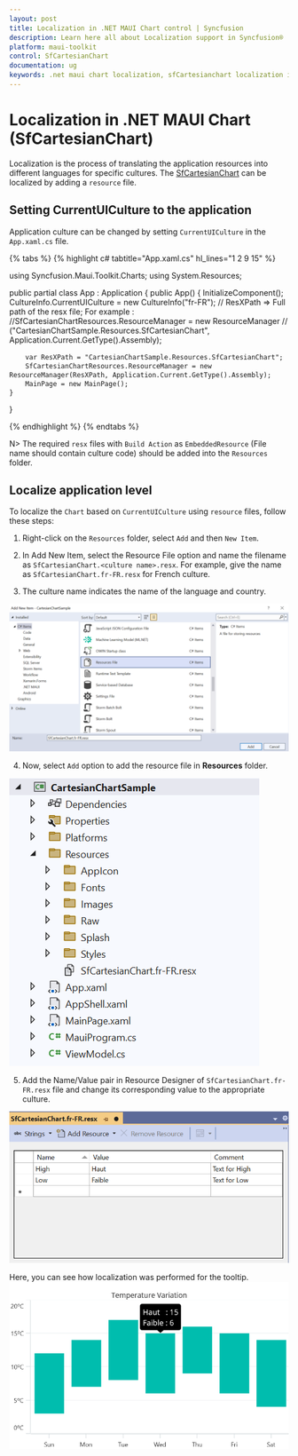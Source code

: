 ```yaml
---
layout: post
title: Localization in .NET MAUI Chart control | Syncfusion
description: Learn here all about Localization support in Syncfusion® .NET MAUI Chart (SfCartesianChart) control and more.
platform: maui-toolkit
control: SfCartesianChart
documentation: ug
keywords: .net maui chart localization, sfCartesianchart localization in .net maui, .net maui chart localization support, .net maui chart language settings, maui chart language support.
---
```


# Localization in .NET MAUI Chart (SfCartesianChart)

Localization is the process of translating the application resources into different languages for specific cultures. The [SfCartesianChart](https://help.syncfusion.com/cr/maui-toolkit/Syncfusion.Maui.Toolkit.Charts.SfCartesianChart.html) can be localized by adding a `resource` file. 

## Setting CurrentUICulture to the application

Application culture can be changed by setting `CurrentUICulture` in the `App.xaml.cs` file.

{% tabs %}
{% highlight c# tabtitle="App.xaml.cs" hl_lines="1 2 9 15" %}

using Syncfusion.Maui.Toolkit.Charts;
using System.Resources;

public partial class App : Application
{
	public App()
	{
		InitializeComponent();
		CultureInfo.CurrentUICulture = new CultureInfo("fr-FR");
		// ResXPath => Full path of the resx file; For example : 
		//SfCartesianChartResources.ResourceManager = new ResourceManager
		// ("CartesianChartSample.Resources.SfCartesianChart", Application.Current.GetType().Assembly);
        
		var ResXPath = "CartesianChartSample.Resources.SfCartesianChart";
		SfCartesianChartResources.ResourceManager = new ResourceManager(ResXPath, Application.Current.GetType().Assembly);
		MainPage = new MainPage();
	}
}

{% endhighlight %}
{% endtabs %}

N> The required `resx` files with `Build Action` as `EmbeddedResource` (File name should contain culture code) should be added into the `Resources` folder.

## Localize application level

To localize the `Chart` based on `CurrentUICulture` using `resource` files, follow these steps:

   1. Right-click on the `Resources` folder, select `Add` and then `New Item`.

   2. In Add New Item, select the Resource File option and name the filename as `SfCartesianChart.<culture name>.resx`. For example, give the name as `SfCartesianChart.fr-FR.resx` for French culture.

   3. The culture name indicates the name of the language and country.

   ![shows-the-name-of-resource-file-to-be-added-for-maui-chart](Localization_images/name_of_resource_file.png)

   4. Now, select `Add` option to add the resource file in **Resources** folder.

   ![shows-the-added-resource-file-for-french-language-in-maui-chart](Localization_images/shows-the-added-resource-file-for-french-language-in-maui-chart.png)

   5. Add the Name/Value pair in Resource Designer of `SfCartesianChart.fr-FR.resx` file and change its corresponding value to the appropriate culture.

   ![shows-the-added-resource-file-name-value-pair-in-the-resource-designer-in-maui-chart](Localization_images/shows-the-added-resource-file-name-value-pair-in-the-resource-designer-in-maui-chart.png)

Here, you can see how localization was performed for the tooltip.
   ![example-for-localization](Localization_images/example_for_localization.png)
